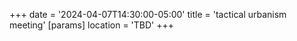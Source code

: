 +++
date = '2024-04-07T14:30:00-05:00'
title = 'tactical urbanism meeting'
[params]
    location = 'TBD'
+++